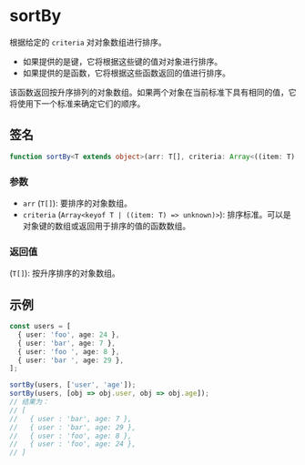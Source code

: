 # sortBy

根据给定的 `criteria` 对对象数组进行排序。

- 如果提供的是键，它将根据这些键的值对对象进行排序。
- 如果提供的是函数，它将根据这些函数返回的值进行排序。

该函数返回按升序排列的对象数组。如果两个对象在当前标准下具有相同的值，它将使用下一个标准来确定它们的顺序。

## 签名

```typescript
function sortBy<T extends object>(arr: T[], criteria: Array<((item: T) => unknown) | keyof T>): T[];
```

### 参数

- `arr` (`T[]`): 要排序的对象数组。
- `criteria` (`Array<keyof T | ((item: T) => unknown)>`): 排序标准。可以是对象键的数组或返回用于排序的值的函数数组。

### 返回值

(`T[]`): 按升序排序的对象数组。

## 示例

```typescript
const users = [
  { user: 'foo', age: 24 },
  { user: 'bar', age: 7 },
  { user: 'foo ', age: 8 },
  { user: 'bar ', age: 29 },
];

sortBy(users, ['user', 'age']);
sortBy(users, [obj => obj.user, obj => obj.age]);
// 结果为：
// [
//   { user : 'bar', age: 7 },
//   { user : 'bar', age: 29 },
//   { user : 'foo', age: 8 },
//   { user : 'foo', age: 24 },
// ]
```
